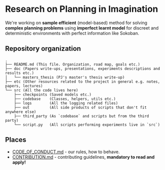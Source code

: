 # Research on Planning in Imagination

We're working on **sample efficient** (model-based) method for solving **complex planning problems** using **imperfect learnt model** for discreet and deterministic environments with perfect information like Sokoban.

## Repository organization

```
.
├── README.md (This file. Organization, road map, goals etc.)
├── doc (Papers write-ups, presentations, experiments descriptions and results etc.)
│   └── masters_thesis (PJ's master's thesis write-up)
├── etc (Other resources related to the project in general e.g. notes, papers, lectures)
└── src (All the code lives here)
    ├── checkpoints (Saved models etc.)
    ├── codebase    (Classes, helpers, utils etc.)
    ├── logs        (All the logging related files)
    ├── out         (All side products of scripts that don't fit anywhere else)
    ├── third_party (As `codebase` and scripts but from the third party)
    └── script.py   (All scripts performing experiments live in `src`)

```

## Places

* [CODE_OF_CONDUCT.md](https://github.com/piojanu/Transfer-Learning-in-RL/blob/master/.github/CODE_OF_CONDUCT.md) - our rules, how to behave.
* [CONTRIBUTION.md](https://github.com/piojanu/Transfer-Learning-in-RL/blob/master/.github/CONTRIBUTING.md) - contributing guidelines, **mandatory to read and apply!**
